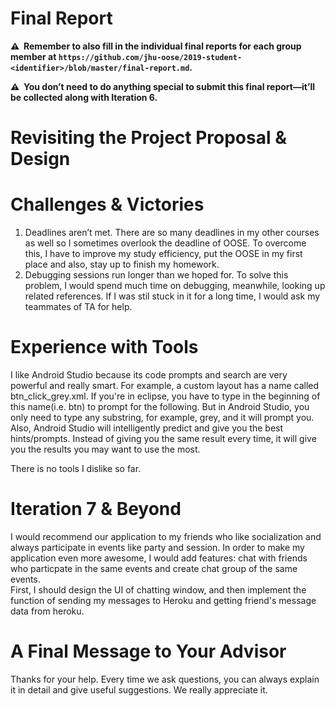 # Final Report

**⚠️  Remember to also fill in the individual final reports for each group member at `https://github.com/jhu-oose/2019-student-<identifier>/blob/master/final-report.md`.**

**⚠️  You don’t need to do anything special to submit this final report—it’ll be collected along with Iteration 6.**

# Revisiting the Project Proposal & Design

<!--
How did the Project Proposal & Design documents help you develop your project?

What changed in your project since you wrote the initial version of those documents?
-->


# Challenges & Victories

<!--
In software engineering things rarely go as planned: tools don’t work as we expect, deadlines aren’t met, debugging sessions run longer than we hoped for, and so forth.

What were some of the biggest challenges you found when developing your project? How did you overcome them?
-->
1. Deadlines aren’t met. There are so many deadlines in my other courses as well so I sometimes overlook the deadline of OOSE. To overcome this, I have to improve my study efficiency, put the OOSE in my first place and also, stay up to finish my homework.
2. Debugging sessions run longer than we hoped for. To solve this problem, I would spend much time on debugging, meanwhile, looking up related references. If I was stil stuck in it for a long time, I would ask my teammates of TA for help.

# Experience with Tools

<!--
Which tools did you learn to like? Why?

Which tools did you learn to dislike? Why? And what other tools would you have replaced them with if you were to start all over again?
-->
I like Android Studio because its code prompts and search are very powerful and really smart. For example, a custom layout has a name called btn_click_grey.xml. If you're in eclipse, you have to type in the beginning of this name(i.e. btn) to prompt for the following. But in Android Studio, you only need to type any substring, for example, grey, and it will prompt you. Also, Android Studio will intelligently predict and give you the best hints/prompts. Instead of giving you the same result every time, it will give you the results you may want to use the most.

There is no tools I dislike so far.

# Iteration 7 & Beyond

<!--
Where would you take your project from here? What features would you add to make your application even more awesome? How would you prioritize that work?

Update the project board with tasks for a hypothetical Iteration 7.
-->

I would recommend our application to my friends who like socialization and always participate in events like party and session. In order to make my application even more awesome, I would add features: chat with friends who particpate in the same events and create chat group of the same events.</br>
First, I should design the UI of chatting window, and then implement the function of sending my messages to Heroku and getting friend's message data from heroku.

# A Final Message to Your Advisor

<!--
What did you like in working with them?

What do you think they need to improve?

And anything else you’d like to say.
-->
Thanks for your help. Every time we ask questions, you can always explain it in detail and give useful suggestions. We really appreciate it. 
